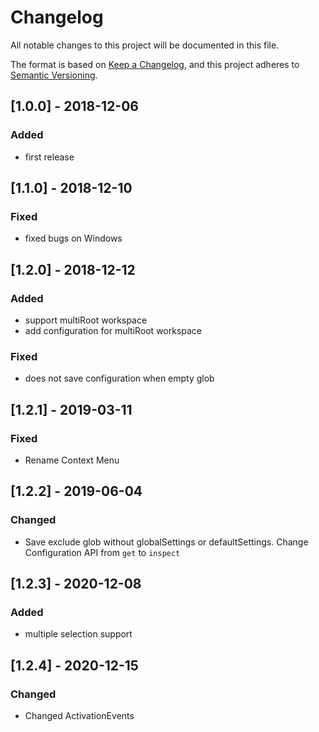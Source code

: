 # Changelog
All notable changes to this project will be documented in this file.

The format is based on [Keep a Changelog](https://keepachangelog.com/en/1.0.0/),
and this project adheres to [Semantic Versioning](https://semver.org/spec/v2.0.0.html).

## [1.0.0] - 2018-12-06

### Added 

* first release

## [1.1.0] - 2018-12-10

### Fixed

* fixed bugs on Windows 

## [1.2.0] - 2018-12-12

### Added

* support multiRoot workspace
* add configuration for multiRoot workspace

### Fixed 

* does not save configuration when empty glob

## [1.2.1] - 2019-03-11

### Fixed

* Rename Context Menu 

## [1.2.2] - 2019-06-04

### Changed

* Save exclude glob without globalSettings or defaultSettings. Change Configuration API from `get` to  `inspect`

## [1.2.3] - 2020-12-08

### Added

* multiple selection support

## [1.2.4] - 2020-12-15

### Changed

* Changed ActivationEvents
